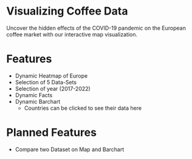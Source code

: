 # Visualizing Coffee Data
Uncover the hidden effects of the COVID-19 pandemic on the European coffee market with our interactive map visualization.

# Features
- Dynamic Heatmap of Europe
- Selection of 5 Data-Sets
- Selection of year (2017-2022)
- Dynamic Facts 
- Dynamic Barchart 
    - Countries can be clicked to see their data here

# Planned Features
- Compare two Dataset on Map and Barchart
